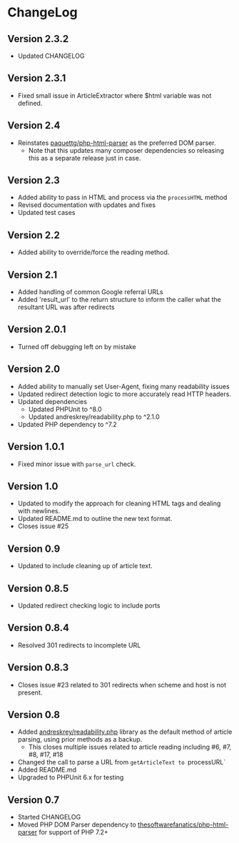 # ChangeLog

## Version 2.3.2

- Updated CHANGELOG


## Version 2.3.1

- Fixed small issue in ArticleExtractor where $html variable was not defined.


## Version 2.4

- Reinstates [paquettg/php-html-parser](https://github.com/paquettg/php-html-parser) as the preferred DOM parser.
  - Note that this updates many composer dependencies so releasing this as a separate release just in case.

## Version 2.3

- Added ability to pass in HTML and process via the `processHTML` method
- Revised documentation with updates and fixes
- Updated test cases

## Version 2.2

- Added ability to override/force the reading method.

## Version 2.1

- Added handling of common Google referral URLs
- Added 'result_url' to the return structure to inform the caller what the resultant URL was after redirects

## Version 2.0.1

- Turned off debugging left on by mistake

## Version 2.0

- Added ability to manually set User-Agent, fixing many readability issues
- Updated redirect detection logic to more accurately read HTTP headers.
- Updated dependencies
  - Updated PHPUnit to ^8.0
  - Updated andreskrey/readability.php to ^2.1.0
- Updated PHP dependency to ^7.2

## Version 1.0.1

- Fixed minor issue with `parse_url` check.

## Version 1.0

- Updated to modify the approach for cleaning HTML tags and dealing with newlines.
- Updated README.md to outline the new text format.
- Closes issue #25

## Version 0.9

- Updated to include cleaning up of article text.

## Version 0.8.5

- Updated redirect checking logic to include ports


## Version 0.8.4

- Resolved 301 redirects to incomplete URL

## Version 0.8.3

- Closes issue #23 related to 301 redirects when scheme and host is not present.

## Version 0.8

- Added [andreskrey/readability.php](https://github.com/andreskrey/readability.php) library as the default method of article parsing, using prior methods as a backup.
  - This closes multiple issues related to article reading including #6, #7, #8, #17, #18
- Changed the call to parse a URL from `getArticleText to `processURL`
- Added README.md
- Upgraded to PHPUnit 6.x for testing


## Version 0.7

- Started CHANGELOG
- Moved PHP DOM Parser dependency to [thesoftwarefanatics/php-html-parser](https://github.com/thesoftwarefanatics/php-html-parser) for support of PHP 7.2+
